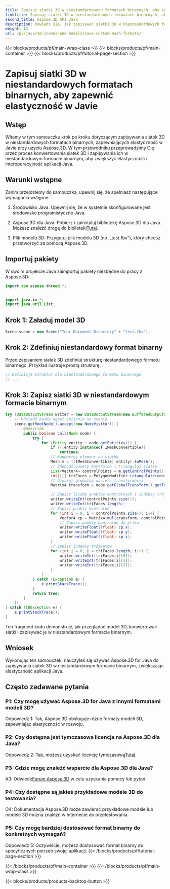 ```yaml
---
title: Zapisuj siatki 3D w niestandardowych formatach binarnych, aby zapewnić elastyczność w Javie
linktitle: Zapisuj siatki 3D w niestandardowych formatach binarnych, aby zapewnić elastyczność w Javie
second_title: Aspose.3D API Java
description: Dowiedz się, jak zapisywać siatki 3D w niestandardowych formatach binarnych przy użyciu Aspose.3D dla Java. Zwiększ elastyczność aplikacji Java dzięki temu samouczkowi krok po kroku.
weight: 13
url: /pl/java/3d-scenes-and-models/save-custom-mesh-formats/
---
```


{{< blocks/products/pf/main-wrap-class >}}
{{< blocks/products/pf/main-container >}}
{{< blocks/products/pf/tutorial-page-section >}}

# Zapisuj siatki 3D w niestandardowych formatach binarnych, aby zapewnić elastyczność w Javie

## Wstęp

Witamy w tym samouczku krok po kroku dotyczącym zapisywania siatek 3D w niestandardowych formatach binarnych, zapewniających elastyczność w Javie przy użyciu Aspose.3D. W tym przewodniku przeprowadzimy Cię przez proces konwertowania siatek 3D i zapisywania ich w niestandardowym formacie binarnym, aby zwiększyć elastyczność i interoperacyjność aplikacji Java.

## Warunki wstępne

Zanim przejdziemy do samouczka, upewnij się, że spełniasz następujące wymagania wstępne:

1. Środowisko Java: Upewnij się, że w systemie skonfigurowane jest środowisko programistyczne Java.

2.  Aspose.3D dla Java: Pobierz i zainstaluj bibliotekę Aspose.3D dla Java. Możesz znaleźć drogę do biblioteki[Tutaj](https://releases.aspose.com/3d/java/).

3. Plik modelu 3D: Przygotuj plik modelu 3D (np. „test.fbx”), który chcesz przetworzyć za pomocą Aspose.3D.

## Importuj pakiety

W swoim projekcie Java zaimportuj pakiety niezbędne do pracy z Aspose.3D:

```java
import com.aspose.threed.*;


import java.io.*;
import java.util.List;
```

## Krok 1: Załaduj model 3D

```java
Scene scene = new Scene("Your Document Directory" + "test.fbx");
```

## Krok 2: Zdefiniuj niestandardowy format binarny

Przed zapisaniem siatek 3D zdefiniuj strukturę niestandardowego formatu binarnego. Przykład ilustruje prostą strukturę:

```java
// Definicje struktur dla niestandardowego formatu binarnego
// ...
```

## Krok 3: Zapisz siatki 3D w niestandardowym formacie binarnym

```java
try (DataOutputStream writer = new DataOutputStream(new BufferedOutputStream(new FileOutputStream("Your Document Directory" + "Save3DMeshesInCustomBinaryFormat_out")))) {
    // Odwiedź każdy węzeł zniżania na scenie
    scene.getRootNode().accept(new NodeVisitor() {
        @Override
        public boolean call(Node node) {
            try {
                for (Entity entity : node.getEntities()) {
                    if (!(entity instanceof IMeshConvertible))
                        continue;
                    // Konwertuj element na siatkę
                    Mesh m = ((IMeshConvertible) entity).toMesh();
                    // Zdobądź punkty kontrolne i trianguluj siatkę
                    List<Vector4> controlPoints = m.getControlPoints();
                    int[][] triFaces = PolygonModifier.triangulate(controlPoints, m.getPolygons());
                    // Uzyskaj globalną macierz transformacji
                    Matrix4 transform = node.getGlobalTransform().getTransformMatrix();

                    // Zapisz liczbę punktów kontrolnych i indeksy trójkątów
                    writer.writeInt(controlPoints.size());
                    writer.writeInt(triFaces.length);
                    // Zapisz punkty kontrolne
                    for (int i = 0; i < controlPoints.size(); i++) {
                        Vector4 cp = Matrix4.mul(transform, controlPoints.get(i));
                        // Zapisz punkty kontrolne do pliku
                        writer.writeFloat((float) cp.x);
                        writer.writeFloat((float) cp.y);
                        writer.writeFloat((float) cp.z);
                    }
                    // Zapisz indeksy trójkątów
                    for (int i = 0; i < triFaces.length; i++) {
                        writer.writeInt(triFaces[i][0]);
                        writer.writeInt(triFaces[i][1]);
                        writer.writeInt(triFaces[i][2]);
                    }
                }
            } catch (Exception e) {
                e.printStackTrace();
            }
            return true;
        }
    });
} catch (IOException e) {
    e.printStackTrace();
}
```

Ten fragment kodu demonstruje, jak przeglądać model 3D, konwertować siatki i zapisywać je w niestandardowym formacie binarnym.

## Wniosek

Wykonując ten samouczek, nauczyłeś się używać Aspose.3D for Java do zapisywania siatek 3D w niestandardowym formacie binarnym, zwiększając elastyczność aplikacji Java.

## Często zadawane pytania

### P1: Czy mogę używać Aspose.3D for Java z innymi formatami modeli 3D?

Odpowiedź 1: Tak, Aspose.3D obsługuje różne formaty modeli 3D, zapewniając elastyczność w rozwoju.

### P2: Czy dostępna jest tymczasowa licencja na Aspose.3D dla Java?

 Odpowiedź 2: Tak, możesz uzyskać licencję tymczasową[Tutaj](https://purchase.aspose.com/temporary-license/).

### P3: Gdzie mogę znaleźć wsparcie dla Aspose.3D dla Java?

 A3: Odwiedź[Forum Aspose.3D](https://forum.aspose.com/c/3d/18) w celu uzyskania pomocy lub pytań.

### P4: Czy dostępne są jakieś przykładowe modele 3D do testowania?

O4: Dokumentacja Aspose.3D może zawierać przykładowe modele lub modele 3D można znaleźć w Internecie do przetestowania.

### P5: Czy mogę bardziej dostosować format binarny do konkretnych wymagań?

Odpowiedź 5: Oczywiście, możesz dostosować format binarny do specyficznych potrzeb swojej aplikacji.
{{< /blocks/products/pf/tutorial-page-section >}}

{{< /blocks/products/pf/main-container >}}
{{< /blocks/products/pf/main-wrap-class >}}

{{< blocks/products/products-backtop-button >}}
